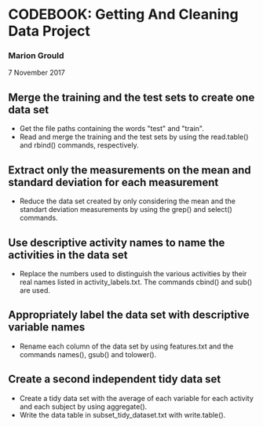 # CODEBOOK: Getting And Cleaning Data Project

### Marion Grould
7 November 2017

## Merge the training and the test sets to create one data set
* Get the file paths containing the words "test" and "train".
* Read and merge the training and the test sets by using the read.table() and rbind() commands, respectively.

## Extract only the measurements on the mean and standard deviation for each measurement
* Reduce the data set created by only considering the mean and the standart deviation measurements by using the grep() and select() commands.

## Use descriptive activity names to name the activities in the data set
* Replace the numbers used to distinguish the various activities by their real names listed in activity_labels.txt. The commands cbind() and sub() are used.

## Appropriately label the data set with descriptive variable names
* Rename each column of the data set by using features.txt and the commands names(), gsub() and tolower(). 

## Create a second independent tidy data set  
* Create a tidy data set with the average of each variable for each activity and each subject by using aggregate().
* Write the data table in subset_tidy_dataset.txt with write.table().
